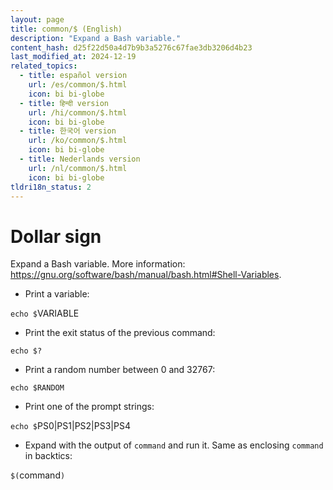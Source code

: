 ```yaml
---
layout: page
title: common/$ (English)
description: "Expand a Bash variable."
content_hash: d25f22d50a4d7b9b3a5276c67fae3db3206d4b23
last_modified_at: 2024-12-19
related_topics:
  - title: español version
    url: /es/common/$.html
    icon: bi bi-globe
  - title: हिन्दी version
    url: /hi/common/$.html
    icon: bi bi-globe
  - title: 한국어 version
    url: /ko/common/$.html
    icon: bi bi-globe
  - title: Nederlands version
    url: /nl/common/$.html
    icon: bi bi-globe
tldri18n_status: 2
---
```

# Dollar sign

Expand a Bash variable.
More information: <https://gnu.org/software/bash/manual/bash.html#Shell-Variables>.

- Print a variable:

`echo $`<span class="tldr-var badge badge-pill bg-dark-lm bg-white-dm text-white-lm text-dark-dm font-weight-bold">VARIABLE</span>

- Print the exit status of the previous command:

`echo $?`

- Print a random number between 0 and 32767:

`echo $RANDOM`

- Print one of the prompt strings:

`echo $`<span class="tldr-var badge badge-pill bg-dark-lm bg-white-dm text-white-lm text-dark-dm font-weight-bold">PS0|PS1|PS2|PS3|PS4</span>

- Expand with the output of `command` and run it. Same as enclosing `command` in backtics:

`$(`<span class="tldr-var badge badge-pill bg-dark-lm bg-white-dm text-white-lm text-dark-dm font-weight-bold">command</span>`)`
